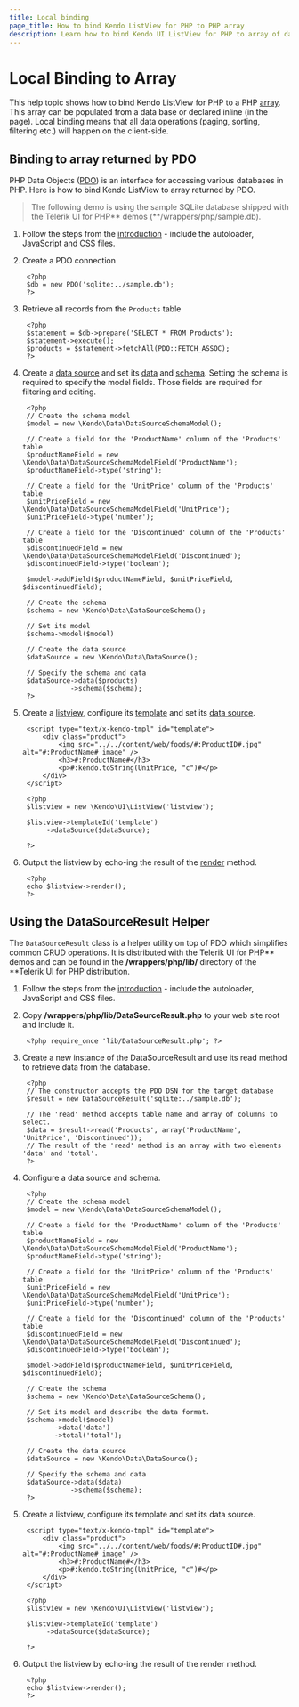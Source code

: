 ```yaml
---
title: Local binding
page_title: How to bind Kendo ListView for PHP to PHP array
description: Learn how to bind Kendo UI ListView for PHP to array of data
---
```


# Local Binding to Array

This help topic shows how to bind Kendo ListView for PHP to a PHP [array](http://php.net/manual/en/language.types.array.php). This array
can be populated from a data base or declared inline (in the page). Local binding means that all data operations (paging, sorting, filtering etc.)
will happen on the client-side.

## Binding to array returned by PDO

PHP Data Objects ([PDO](http://www.php.net/manual/en/intro.pdo.php)) is an interface for accessing various databases in PHP. Here is how to bind Kendo ListView to array
returned by PDO.

> The following demo is using the sample SQLite database shipped with the Telerik UI for PHP** demos (**/wrappers/php/sample.db).

1. Follow the steps from the [introduction](/getting-started/using-kendo-with/php/introduction) - include the autoloader, JavaScript and CSS files.
2. Create a PDO connection

        <?php
        $db = new PDO('sqlite:../sample.db');
        ?>

3. Retrieve all records from the `Products` table

        <?php
        $statement = $db->prepare('SELECT * FROM Products');
		$statement->execute();
        $products = $statement->fetchAll(PDO::FETCH_ASSOC);
        ?>

4. Create a [data source](/api/wrappers/php/Kendo/Data/DataSource) and set its [data](/api/wrappers/php/Kendo/Data/DataSource#data) and [schema](/api/wrappers/php/Kendo/Data/DataSource#schema). Setting the schema is required
to specify the model fields. Those fields are required for filtering and editing.

        <?php
        // Create the schema model
        $model = new \Kendo\Data\DataSourceSchemaModel();

        // Create a field for the 'ProductName' column of the 'Products' table
        $productNameField = new \Kendo\Data\DataSourceSchemaModelField('ProductName');
        $productNameField->type('string');

        // Create a field for the 'UnitPrice' column of the 'Products' table
        $unitPriceField = new \Kendo\Data\DataSourceSchemaModelField('UnitPrice');
        $unitPriceField->type('number');

        // Create a field for the 'Discontinued' column of the 'Products' table
        $discontinuedField = new \Kendo\Data\DataSourceSchemaModelField('Discontinued');
        $discontinuedField->type('boolean');

        $model->addField($productNameField, $unitPriceField, $discontinuedField);

        // Create the schema
        $schema = new \Kendo\Data\DataSourceSchema();

        // Set its model
        $schema->model($model)

        // Create the data source
        $dataSource = new \Kendo\Data\DataSource();

        // Specify the schema and data
        $dataSource->data($products)
                   ->schema($schema);
        ?>
5. Create a [listview](/api/wrappers/php/Kendo/UI/ListView), configure its [template](/api/wrappers/php/Kendo/UI/ListView#template) and set its [data source](/api/wrappers/php/Kendo/UI/ListView#datasource).

		<script type="text/x-kendo-tmpl" id="template">
    		<div class="product">
        		<img src="../../content/web/foods/#:ProductID#.jpg" alt="#:ProductName# image" />
        		<h3>#:ProductName#</h3>
        		<p>#:kendo.toString(UnitPrice, "c")#</p>
    		</div>
		</script>

        <?php
        $listview = new \Kendo\UI\ListView('listview');

        $listview->templateId('template')
             ->dataSource($dataSource);
        
        ?>
6. Output the listview by echo-ing the result of the [render](/api/wrappers/php/Kendo/UI/Widget#render) method.

        <?php
        echo $listview->render();
        ?>

## Using the DataSourceResult Helper

The `DataSourceResult` class is a helper utility on top of PDO which simplifies common CRUD operations.
It is distributed with the Telerik UI for PHP** demos and can be found in the **/wrappers/php/lib/** directory of the **Telerik UI for PHP distribution.

1. Follow the steps from the [introduction](/getting-started/using-kendo-with/php/introduction) - include the autoloader, JavaScript and CSS files.
2. Copy **/wrappers/php/lib/DataSourceResult.php** to your web site root and include it.

        <?php require_once 'lib/DataSourceResult.php'; ?>
3. Create a new instance of the DataSourceResult and use its read method to retrieve data from the database.

        <?php
        // The constructor accepts the PDO DSN for the target database
        $result = new DataSourceResult('sqlite:../sample.db');

        // The 'read' method accepts table name and array of columns to select.
        $data = $result->read('Products', array('ProductName', 'UnitPrice', 'Discontinued'));
        // The result of the 'read' method is an array with two elements 'data' and 'total'.
        ?>
4. Configure a data source and schema.

        <?php
        // Create the schema model
        $model = new \Kendo\Data\DataSourceSchemaModel();

        // Create a field for the 'ProductName' column of the 'Products' table
        $productNameField = new \Kendo\Data\DataSourceSchemaModelField('ProductName');
        $productNameField->type('string');

        // Create a field for the 'UnitPrice' column of the 'Products' table
        $unitPriceField = new \Kendo\Data\DataSourceSchemaModelField('UnitPrice');
        $unitPriceField->type('number');

        // Create a field for the 'Discontinued' column of the 'Products' table
        $discontinuedField = new \Kendo\Data\DataSourceSchemaModelField('Discontinued');
        $discontinuedField->type('boolean');

        $model->addField($productNameField, $unitPriceField, $discontinuedField);

        // Create the schema
        $schema = new \Kendo\Data\DataSourceSchema();

        // Set its model and describe the data format.
        $schema->model($model)
               ->data('data')
               ->total('total');

        // Create the data source
        $dataSource = new \Kendo\Data\DataSource();

        // Specify the schema and data
        $dataSource->data($data)
                   ->schema($schema);
        ?>
5. Create a listview, configure its template and set its data source.

        <script type="text/x-kendo-tmpl" id="template">
    		<div class="product">
        		<img src="../../content/web/foods/#:ProductID#.jpg" alt="#:ProductName# image" />
        		<h3>#:ProductName#</h3>
        		<p>#:kendo.toString(UnitPrice, "c")#</p>
    		</div>
		</script>

        <?php
        $listview = new \Kendo\UI\ListView('listview');

        $listview->templateId('template')
             ->dataSource($dataSource);
        
        ?>
6. Output the listview by echo-ing the result of the render method.

        <?php
        echo $listview->render();
        ?>
